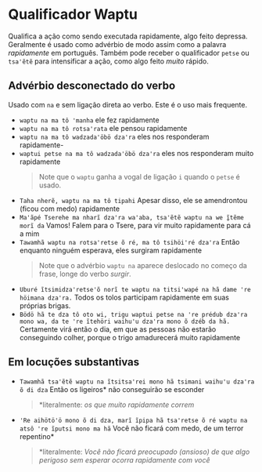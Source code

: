 # Qualificador Waptu

Qualifica a ação como sendo executada rapidamente, algo feito depressa. Geralmente é usado como advérbio de modo assim como a palavra *rapidamente* em português. Também pode receber o qualificador `petse` ou `tsaꞌẽtẽ` para intensificar a ação, como algo feito *muito* rápido.

## Advérbio desconectado do verbo

Usado com `na` e sem ligação direta ao verbo. Este é o uso mais frequente.

- `waptu na ma tô ꞌmanha` ele fez rapidamente
- `waptu na ma tô rotsaꞌrata` ele pensou rapidamente
- `waptu na ma tô wadzadaꞌöbö dzaꞌra` eles nos responderam rapidamente- 
- `waptui petse na ma tô wadzadaꞌöbö dzaꞌra` eles nos responderam muito rapidamente
  > Note que o `waptu` ganha a vogal de ligação `i` quando o `petse` é usado.
- `Taha nherẽ, waptu na ma tô tipahi` Apesar disso, ele se amendrontou (ficou com medo) rapidamente
- `Maꞌãpé Tserehe ma nharĩ dzaꞌra waꞌaba, tsaꞌẽtẽ waptu na we ĩ̱tẽme morĩ da` Vamos! Falem para o Tsere, para vir muito rapidamente para cá a mim
- `Tawamhã waptu na rotsaꞌretse õ ré, ma tô tsihöiꞌré dzaꞌra` Então enquanto ninguém esperava, eles surgiram rapidamente
  > Note que o advérbio `waptu na` aparece deslocado no começo da frase, longe do verbo *surgir*.
- `Uburé ĩtsimidzaꞌretseꞌõ norĩ te waptu na titsiꞌwapé na hã dame ꞌre höimana dzaꞌra.` Todos os tolos participam rapidamente em suas próprias brigas.
- `Bödö hã te dza tô oto wi, trigu waptui petse na ꞌre prédub dzaꞌra mono wa, da te ꞌre ĩtehöri waihuꞌu dzaꞌra mono õ dzéb da hã.` Certamente virá então o dia, em que as pessoas não estarão conseguindo colher, porque o trigo amadurecerá muito rapidamente

## Em locuções substantivas

- `Tawamhã tsaꞌẽtẽ waptu na ĩtsitsaꞌrei mono hã tsimani waihuꞌu dzaꞌra õ di dza` Então os ligeiros\* não conseguirão se esconder
  > \*literalmente: *os que muito rapidamente correm*
- `ꞌRe aihötöꞌö mono õ di dza, marĩ ĩpipa hã tsaꞌretse õ ré waptu na atsô ꞌre ĩputsi mono ma hã` Você não ficará com medo, de um terror repentino\*
  > \*literalmente: *Você não ficará preocupado (ansioso) de que algo perigoso sem esperar ocorra rapidamente com você*